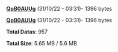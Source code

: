 [**QpB0AUUg**](/data/QpB0AUUg.txt) (31/10/22 - 03:31)- 1396 bytes

[**QpB0AUUg**](/data/QpB0AUUg.txt) (31/10/22 - 03:31)- 1396 bytes

**Total Datas**: 957

**Total Size**: 5.65 MB / 5.6 MB